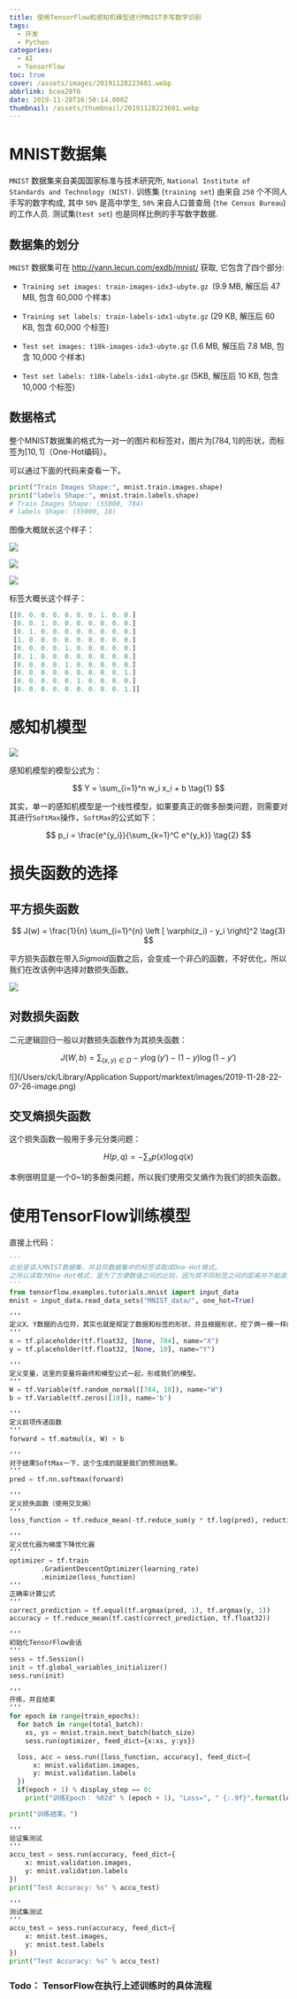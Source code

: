 ```yaml
---
title: 使用TensorFlow和感知机模型进行MNIST手写数字识别
tags:
  - 开发
  - Python
categories:
  - AI
  - TensorFlow
toc: true
cover: /assets/images/20191128223601.webp
abbrlink: bcea28f0
date: 2019-11-28T16:50:14.000Z
thumbnail: /assets/thumbnail/20191128223601.webp
---
```


# MNIST数据集

`MNIST` 数据集来自美国国家标准与技术研究所, `National Institute of Standards and Technology (NIST)`.
训练集 (`training set`) 由来自 `250` 个不同人手写的数字构成, 其中 `50%` 是高中学生, `50%`
来自人口普查局 (`the Census Bureau`) 的工作人员. 测试集(`test set`) 也是同样比例的手写数字数据.

## 数据集的划分

`MNIST` 数据集可在 http://yann.lecun.com/exdb/mnist/ 获取, 它包含了四个部分:

* `Training set images: train-images-idx3-ubyte.gz `(9.9 MB, 解压后 47 MB, 包含 60,000 个样本)

* `Training set labels: train-labels-idx1-ubyte.gz` (29 KB, 解压后 60 KB, 包含 60,000 个标签)

* `Test set images: t10k-images-idx3-ubyte.gz` (1.6 MB, 解压后 7.8 MB, 包含 10,000 个样本)

* `Test set labels: t10k-labels-idx1-ubyte.gz` (5KB, 解压后 10 KB, 包含 10,000 个标签)

<!-- more -->

## 数据格式

整个MNIST数据集的格式为一对一的图片和标签对，图片为$[784,1]$的形状，而标签为$[10,1]$（One-Hot编码）。

可以通过下面的代码来查看一下。

```python
print("Train Images Shape:", mnist.train.images.shape)
print("labels Shape:", mnist.train.labels.shape)
# Train Images Shape: (55000, 784)
# labels Shape: (55000, 10)
```

图像大概就长这个样子：

![](/assets/images/20191128205844.webp)

![](/assets/images/20191128205833.webp)

![](/assets/images/20191128205823.webp)

标签大概长这个样子：

```python
[[0. 0. 0. 0. 0. 0. 0. 1. 0. 0.]
 [0. 0. 1. 0. 0. 0. 0. 0. 0. 0.]
 [0. 1. 0. 0. 0. 0. 0. 0. 0. 0.]
 [1. 0. 0. 0. 0. 0. 0. 0. 0. 0.]
 [0. 0. 0. 0. 1. 0. 0. 0. 0. 0.]
 [0. 1. 0. 0. 0. 0. 0. 0. 0. 0.]
 [0. 0. 0. 0. 1. 0. 0. 0. 0. 0.]
 [0. 0. 0. 0. 0. 0. 0. 0. 0. 1.]
 [0. 0. 0. 0. 0. 1. 0. 0. 0. 0.]
 [0. 0. 0. 0. 0. 0. 0. 0. 0. 1.]]
```

# 感知机模型

![](/assets/images/20191128213016.webp)

感知机模型的模型公式为：

$$
Y = \sum_{i=1}^n w_i x_i + b \tag{1}
$$

其实，单一的感知机模型是一个线性模型，如果要真正的做多酚类问题，则需要对其进行`SoftMax`操作，`SoftMax`的公式如下：

$$
p_i = \frac{e^{y_i}}{\sum_{k=1}^C e^{y_k}} \tag{2}
$$

# 损失函数的选择

## 平方损失函数

$$
J(w) = \frac{1}{n} \sum_{i=1}^{n} \left [ \varphi(z_i) - y_i \right]^2 \tag{3}
$$

平方损失函数在带入$Sigmoid$函数之后，会变成一个非凸的函数，不好优化，所以我们在改该例中选择对数损失函数。

![](/assets/images/20191128220707.webp)

## 对数损失函数

二元逻辑回归一般以对数损失函数作为其损失函数：

$$
J(W,b) = \sum_{(x,y)\in D} -y \log(y') - (1-y)\log(1-y') \tag{4}
$$

![](/Users/ck/Library/Application Support/marktext/images/2019-11-28-22-07-26-image.png)

## 交叉熵损失函数

这个损失函数一般用于多元分类问题：

$$
H(p,q) = - \sum_x p(x)\log q(x) \tag{5}
$$

本例很明显是一个0~1的多酚类问题，所以我们使用交叉熵作为我们的损失函数。

# 使用TensorFlow训练模型

直接上代码：

```python
'''
此处是读入MNIST数据集，并且将数据集中的标签读取成One-Hot格式。
之所以读取为One-Hot格式，是为了方便数值之间的比较，因为其不同标签之间的距离并不能直接表示距离差异，比如说，3-1=2， 8-3=5，但是对于图片来说，8更像3，距离与相似程度不相关，所以，索性使用一些正交基来表示每个向量，这些向量就是十维空间中坐标方向的单位向量。
'''
from tensorflow.examples.tutorials.mnist import input_data
mnist = input_data.read_data_sets("MNIST_data/", one_hot=True)

‘’‘
定义X、Y数据的占位符，其实也就是规定了数据和标签的形状，并且根据形状，挖了俩一模一样的坑，爱存放每一个图像与标签。
’‘’
x = tf.placeholder(tf.float32, [None, 784], name="X")
y = tf.placeholder(tf.float32, [None, 10], name="Y")

‘’‘
定义变量，这里的变量将最终和模型公式一起，形成我们的模型。
’‘’
W = tf.Variable(tf.random_normal([784, 10]), name="W")
b = tf.Variable(tf.zeros([10]), name='b')

‘’‘
定义前项传递函数
’‘’
forward = tf.matmul(x, W) + b

‘’‘
对于结果SoftMax一下，这个生成的就是我们的预测结果。
’‘’
pred = tf.nn.softmax(forward)

‘’‘
定义损失函数（使用交叉熵）
’‘’
loss_function = tf.reduce_mean(-tf.reduce_sum(y * tf.log(pred), reduction_indices=1)) # 此处实际上给交叉熵给了一个均值。

‘’‘
定义优化器为梯度下降优化器
’‘’
optimizer = tf.train
        .GradientDescentOptimizer(learning_rate)
        .minimize(loss_function)
‘’‘
正确率计算公式
’‘’
correct_prediction = tf.equal(tf.argmax(pred, 1), tf.argmax(y, 1))
accuracy = tf.reduce_mean(tf.cast(correct_prediction, tf.float32))

’‘’
初始化TensorFlow会话
‘’‘
sess = tf.Session()
init = tf.global_variables_initializer()
sess.run(init)

’‘’
开练，并且结束
‘’‘
for epoch in range(train_epochs):
  for batch in range(total_batch):
    xs, ys = mnist.train.next_batch(batch_size)
    sess.run(optimizer, feed_dict={x:xs, y:ys})

  loss, acc = sess.run([loss_function, accuracy], feed_dict={
      x: mnist.validation.images,
      y: mnist.validation.labels
  })
  if(epoch + 1) % display_step == 0:
    print("训练Epoch： %02d" % (epoch + 1), "Loss=", " {:.9f}".format(loss), "Accuracy= ", "{:.4f}".format(acc))

print("训练结束。")

’‘’
验证集测试
‘’‘
accu_test = sess.run(accuracy, feed_dict={
    x: mnist.validation.images,
    y: mnist.validation.labels
})
print("Test Accuracy: %s" % accu_test)

’‘’
测试集测试
‘’‘
accu_test = sess.run(accuracy, feed_dict={
    x: mnist.test.images,
    y: mnist.test.labels
})
print("Test Accuracy: %s" % accu_test)
```

### Todo： TensorFlow在执行上述训练时的具体流程
